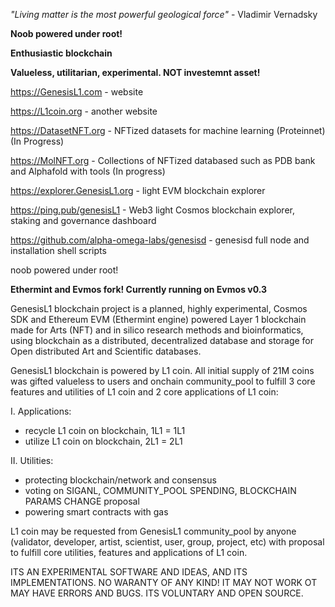 *"Living matter is the most powerful geological force"* - Vladimir Vernadsky

<strong>Noob powered under root!</strong>

<strong>Enthusiastic blockchain</strong>

<strong>Valueless, utilitarian, experimental. NOT investemnt asset!</strong>

https://GenesisL1.com  - website

https://L1coin.org - another website

https://DatasetNFT.org - NFTized datasets for machine learning (Proteinnet) (In Progress)

https://MolNFT.org - Collections of NFTized databased such as PDB bank and Alphafold with tools (In progress)

https://explorer.GenesisL1.org - light EVM blockchain explorer

https://ping.pub/genesisL1 - Web3 light Cosmos blockchain explorer, staking and governance dashboard

https://github.com/alpha-omega-labs/genesisd - genesisd full node and installation shell scripts

noob powered under root! 

<strong>Ethermint and Evmos fork! Currently running on Evmos v0.3</strong>

GenesisL1 blockchain project is a planned, highly experimental, Cosmos SDK and Ethereum EVM (Ethermint engine) powered Layer 1 blockchain made for Arts (NFT) and in silico research methods and bioinformatics, using blockchain as a distributed, decentralized database and storage for Open distributed Art and Scientific databases.  

GenesisL1 blockchain is powered by L1 coin. All initial supply of 21M coins was gifted valueless to users and onchain community_pool to fulfill 3 core features and utilities of L1 coin and 2 core applications of L1 coin:

I. Applications:

+ recycle L1 coin on blockchain, 1L1 = 1L1
+ utilize L1 coin on blockchain, 2L1 = 2L1 

II. Utilities:

+ protecting blockchain/network and consensus
+ voting on SIGANL, COMMUNITY_POOL SPENDING, BLOCKCHAIN PARAMS CHANGE proposal
+ powering smart contracts with gas 

L1 coin may be requested from GenesisL1 community_pool by anyone (validator, developer, artist, scientist, user, group, project, etc) with proposal to fulfill core utilities, features and applications of L1 coin. 

ITS AN EXPERIMENTAL SOFTWARE AND IDEAS, AND ITS IMPLEMENTATIONS. NO WARANTY OF ANY KIND! IT MAY NOT WORK OT MAY HAVE ERRORS AND BUGS. ITS VOLUNTARY AND OPEN SOURCE.
